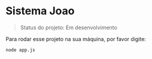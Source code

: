 <h1> Sistema Joao</h1>

> Status do projeto: Em desenvolvimento

Para rodar esse projeto na sua máquina, por favor digite:

```
node app.js
```
